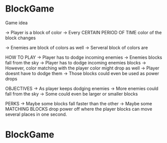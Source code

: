 # BlockGame
 
Game idea

->  Player is a block of color
->  Every CERTAIN PERIOD OF TIME color of the block changes

->  Enemies are block of colors as well
->  Serveral block of colors are


HOW TO PLAY 
->  Player has to dodge incoming enemies 
->  Enemies blocks fall from the sky
->  Player has to dodge incoming enemies blocks
->  However, color matching with the player color might drop as well
->  Player doesnt have to dodge them 
->  Those blocks could even be used as power drops

OBJECTIVES
->  As player keeps dodging enemies
->  More enemies could fall from the sky
->  Some could even be larger or smaller blocks


PERKS
->  Maybe some blocks fall faster than the other
->  Maybe some MATCHING BLOCKS drop power off where the player blocks can move 
several places in one second.


# BlockGame
 
